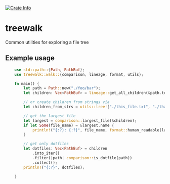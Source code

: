 <a href="https://crates.io/crates/treewalk"><img alt="Crate Info" src="https://img.shields.io/crates/v/treewalk.svg"/></a>
# treewalk
Common utilities for exploring a file tree

## Example usage
```rust
    use std::path::{Path, PathBuf};
    use treewalk::walk::{comparison, lineage, format, utils};

    fn main() {
        let path = Path::new("./foo/bar");
        let children: Vec<PathBuf> = lineage::get_all_children(&path.to_path_buf()).unwrap();

        // or create children from strings via
        let children_from_strs = utils::tree!["./this_file.txt", "./that_file.txt"];

        // get the largest file
        let largest = comparison::largest_file(&children);
        if let Some(file_name) = &largest.name {
            println!("{:?}: {:?}", file_name, format::human_readable(largest.size, false));
        }

        // get only dotfiles
        let dotfiles: Vec<PathBuf> = children
            .into_iter()
            .filter(|path| comparison::is_dotfile(path))
            .collect();
        println!("{:?}", dotfiles);

    }

```
